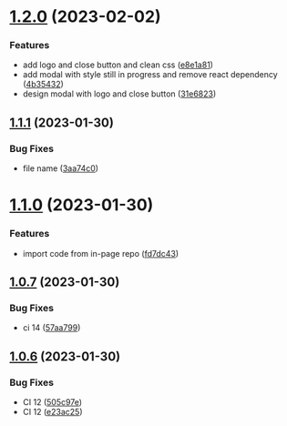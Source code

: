 # [1.2.0](https://github.com/alma/in-page-test/compare/v1.1.1...v1.2.0) (2023-02-02)


### Features

* add logo and close button and clean css ([e8e1a81](https://github.com/alma/in-page-test/commit/e8e1a81f429731bedb672eebc3301ff266b80871))
* add modal with style still in progress and remove react dependency ([4b35432](https://github.com/alma/in-page-test/commit/4b3543234136b597ef1adfa18387847238d7720a))
* design modal with logo and close button ([31e6823](https://github.com/alma/in-page-test/commit/31e6823f019319ed0e877c0faac7c268808ba6fa))

## [1.1.1](https://github.com/alma/in-page-test/compare/v1.1.0...v1.1.1) (2023-01-30)


### Bug Fixes

* file name ([3aa74c0](https://github.com/alma/in-page-test/commit/3aa74c0072a14a5cc4c0e882eeb063403b65651a))

# [1.1.0](https://github.com/alma/in-page-test/compare/v1.0.7...v1.1.0) (2023-01-30)


### Features

* import code from in-page repo ([fd7dc43](https://github.com/alma/in-page-test/commit/fd7dc430ce49e94678dc54a4b20c1f835fbc1e24))

## [1.0.7](https://github.com/alma/in-page-test/compare/v1.0.6...v1.0.7) (2023-01-30)


### Bug Fixes

* ci 14 ([57aa799](https://github.com/alma/in-page-test/commit/57aa79902334a9233e5125840b9834d5407037a3))

## [1.0.6](https://github.com/alma/in-page-test/compare/v1.0.5...v1.0.6) (2023-01-30)


### Bug Fixes

* CI 12 ([505c97e](https://github.com/alma/in-page-test/commit/505c97ea4cffa0b66f5d37b3b4a0669aaf19e14c))
* CI 12 ([e23ac25](https://github.com/alma/in-page-test/commit/e23ac25dcc2bfac49439cee22c8a1c3f676d3995))
